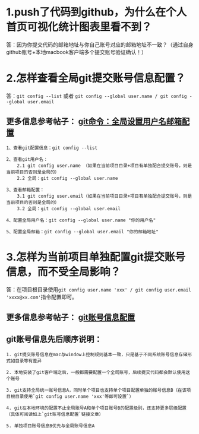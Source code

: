 # 1.push了代码到github，为什么在个人首页可视化统计图表里看不到？
答：因为你提交代码的邮箱地址与你自己账号对应的邮箱地址不一致？（通过自身github账号+本地macbook客户端多个提交账号验证确认！）

# 2.怎样查看全局git提交账号信息配置？
答：`git config --list` 或者 `git config --global user.name / git config --global user.email`
## 更多信息参考帖子：  [git命令：全局设置用户名邮箱配置](https://www.cnblogs.com/vae860514/p/8203455.html)
```
1、查看git配置信息：git config --list

2、查看git用户名：
    2.1 git config user.name （如果在当前项目目录+项目有单独配合提交账号，则是当前项目的否则是全局的） 
    2.2 全局：git config --global user.name

3、查看邮箱配置：
    3.1 git config user.email（如果在当前项目目录+项目有单独配合提交账号，则是当前项目的否则是全局的） 
    3.2 全局：git config --global user.email

4、配置全局用户名：git config --global user.name "你的用户名"

5、配置全局邮箱：git config --global user.email "你的邮箱地址"
```

# 3.怎样为当前项目单独配置git提交账号信息，而不受全局影响？
答：在项目根目录使用`git config user.name 'xxx' / git config user.email 'xxxx@xx.com'`指令配置即可。
## 更多信息参考帖子： [git账号信息配置](https://www.cnblogs.com/xybxj/articles/5509429.html)

## git账号信息先后顺序说明： 
```
1. git提交账号信息在mac与window上控制规则基本一致，只是基于不同系统账号信息存储形式如目录等有差异

2. 本地安装了git客户端之后，一般都需要配置一个全局账号，后续提交代码都会默认使用这个账号

3. git支持全局统一账号信息A，同时单个项目也支持单个项目配置单独的账号信息B（在该项目根目录使用`git config user.name 'xxx'等即可设置`）

4. git在本地环境的配置不止全局账号A和单个项目账号B的配置级别，还支持更多层级配置（具体可阅读如上`git账号信息配置`链接文章）

5. 单独项目账号信息B优先与全局账号信息A
```
